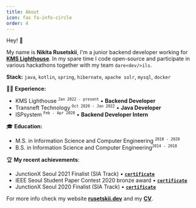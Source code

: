 ```yaml
---
title: About
icon: fas fa-info-circle
order: 4
---
```


Hey! 👋

My name is **Nikita Rusetskii**, I'm a junior backend developer working for **[KMS Lighthouse](https://kmslh.com/)**. In my spare time
I code open-source and participate in various hackathons together with my team `dare<dev/>ils`.

**Stack:** `java`, `kotlin`, `spring`, `hibernate`, `apache solr`, `mysql`, `docker`

👨‍💻 **Experience:**
- KMS Lighthouse <sup>`Jan 2022 - present`</sup> • **Backend Developer**
- Transneft Technology <sup>`Oct 2020 - Jan 2022`</sup> • **Java Developer**
- ISPsystem <sup>`Feb - Apr 2020`</sup> • **Backend Developer Intern**

🎓️ **Education:**
- M.S. in Information Science and Computer Engineering <sup>`2018 - 2020`</sup>
- B.S. in Information Science and Computer Engineering<sup>`2014 - 2018`</sup>

🏆️ **My recent achievements**:
- JunctionX Seoul 2021 Finalist (SIA Track) • **[`certificate`](https://xtenzq.github.io/img/junction2021.jpg)**
- IEEE Seoul Student Paper Contest 2020 bronze award • **[`certificate`](https://xtenzq.github.io/img/IEEE_diploma.png)**
- JunctionX Seoul 2020 Finalist (SIA Track) • **[`certificate`](https://xtenzq.github.io/img/junction2020.jpg)**

For more info check my website **[rusetskii.dev](https://xtenzq.github.io/)** and my **[CV](https://xtenzq.github.io/cv)**.
